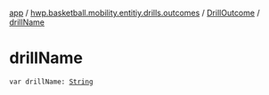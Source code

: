 [app](../../index.md) / [hwp.basketball.mobility.entitiy.drills.outcomes](../index.md) / [DrillOutcome](index.md) / [drillName](.)

# drillName

`var drillName: `[`String`](https://kotlinlang.org/api/latest/jvm/stdlib/kotlin/-string/index.html)